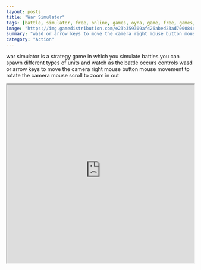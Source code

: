 ```yaml
---
layout: posts
title: "War Simulator"
tags: [battle, simulator, free, online, games, oyna, game, free, games, play, play, games]
image: "https://img.gamedistribution.com/e23b359309af426abed23ad700084e1d-1280x720.jpeg"
summary: "wasd or arrow keys to move the camera right mouse button mouse movement to rotate the camera mouse scroll to zoom in out  free online games oyna game free games play play games"
category: "Action"
---
```


war simulator is a strategy game in which you simulate battles you can spawn different types of units and watch as the battle occurs controls wasd or arrow keys to move the camera right mouse button mouse movement to rotate the camera mouse scroll to zoom in out

<iframe width="100%" height="480px;" src="https://html5.gamedistribution.com/e23b359309af426abed23ad700084e1d/"></iframe>
